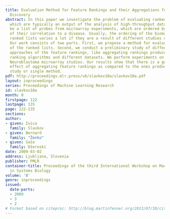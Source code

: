 ```yaml
---
title: Evaluation Method for Feature Rankings and their Aggregations for Biomarker
  Discovery
abstract: In this paper we investigate the problem of evaluating ranked lists of biomarkers,
  which are typically an output of the analysis of high-throughput data. This can
  be a list of probes from microarray experiments, which are ordered by the strength
  of their correlation to a disease. Usually, the ordering of the biomarkers in the
  ranked lists varies a lot if they are a result of different studies or methods.
  Our work consists of two parts. First, we propose a method for evaluating the “correctness”
  of the ranked lists. Second, we conduct a preliminary study of different aggregation
  approaches of the feature rankings, like aggregating rankings produced from different
  ranking algorithms and different datasets. We perform experiments on multiple public
  Neuroblastoma microarray studies. Our results show that there is a generally beneficial
  effect of aggregating feature rankings as compared to the ones produced by a single
  study or single method.
pdf: http://proceedings.mlr.press/v8/slavkov10a/slavkov10a.pdf
layout: inproceedings
series: Proceedings of Machine Learning Research
id: slavkov10a
month: 0
firstpage: 122
lastpage: 135
page: 122-135
sections: 
author:
- given: Ivica
  family: Slavkov
- given: Bernard
  family: "Ženko"
- given: Sašo
  family: Džeroski
date: 2009-03-02
address: Ljubljana, Slovenia
publisher: PMLR
container-title: Proceedings of the third International Workshop on Machine Learning
  in Systems Biology
volume: '8'
genre: inproceedings
issued:
  date-parts:
  - 2009
  - 3
  - 2
# Format based on citeproc: http://blog.martinfenner.org/2013/07/30/citeproc-yaml-for-bibliographies/
---
```

